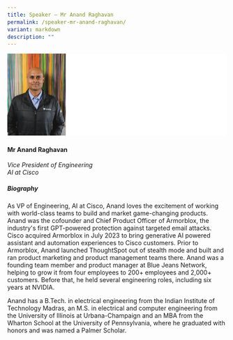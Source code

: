 ```yaml
---
title: Speaker – Mr Anand Raghavan
permalink: /speaker-mr-anand-raghavan/
variant: markdown
description: ""
---
```

![](/images/2024%20speakers/Anand_Raghavan.png)

#### **Mr Anand Raghavan**

*Vice President of Engineering <br>AI at Cisco*

##### **Biography**
As VP of Engineering, AI at Cisco, Anand loves the excitement of working with world-class teams to build and market game-changing products. Anand was the cofounder and Chief Product Officer of Armorblox, the industry's first GPT-powered protection against targeted email attacks. Cisco acquired Armorblox in July 2023 to bring generative AI powered assistant and automation experiences to Cisco customers. Prior to Armorblox, Anand launched ThoughtSpot out of stealth mode and built and ran product marketing and product management teams there. Anand was a founding team member and product manager at Blue Jeans Network, helping to grow it from four employees to 200+ employees and 2,000+ customers. Before that, he held several engineering roles, including six years at NVIDIA.

Anand has a B.Tech. in electrical engineering from the Indian Institute of Technology Madras, an M.S. in electrical and computer engineering from the University of Illinois at Urbana-Champaign and an MBA from the Wharton School at the University of Pennsylvania, where he graduated with honors and was named a Palmer Scholar.